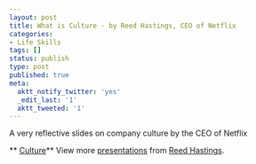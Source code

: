 ```yaml
---
layout: post
title: What is Culture - by Reed Hastings, CEO of Netflix
categories:
- Life Skills
tags: []
status: publish
type: post
published: true
meta:
  aktt_notify_twitter: 'yes'
  _edit_last: '1'
  aktt_tweeted: '1'
---
```

A very reflective slides on company culture by the CEO of Netflix

** [Culture](http://www.slideshare.net/reed2001/culture-1798664 "Culture")**
View more [presentations](http://www.slideshare.net/) from [Reed Hastings](http://www.slideshare.net/reed2001).
